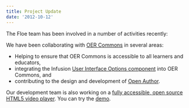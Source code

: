 ```yaml
---
title: Project Update
date: '2012-10-12'
---
```

The Floe team has been involved in a number of activities recently:

We have been collaborating with [OER Commons](http://www.oercommons.org/) in several areas:

- Helping to ensure that OER Commons is accessible to all learners and educators,
- integrating the Infusion
  [User Interface Options component](http://wiki.fluidproject.org/display/fluid/%28Floe%29+User+Interface+Options+%28aka.+Learner+Options%29)
  into OER Commons, and
- contributing to the design and development of [Open Author](http://www.oercommons.org/open-author-about).

Our development team is also working on a [fully accessible, open source HTML5 video player](http://wiki.fluidproject.org/display/fluid/%28Floe%29%20video%20player%20mockups%20%28final%29).
You can try the [demo](https://build.fluidproject.org/videoPlayer/demos/Mammals.html).

